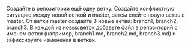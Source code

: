 Создайте в репозитории ещё одну ветку.
Создайте конфликтную ситуацию между новой веткой и master, затем слейте новую ветвь в master.
От ветки master создайте 3 новые ветви: branch1, branch2, branch3.
В каждой из новых веток добавьте файл в репозиторий с именем ветки (например, branch1.md, branch2.md, branch3.md) и зафиксируйте изменения в ветках.